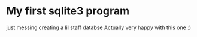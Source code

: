 # My first sqlite3 program

just messing creating a lil staff databse
 Actually very happy with this one :)
